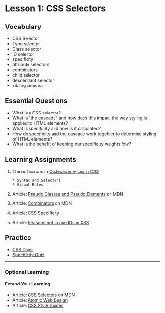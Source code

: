 # Lesson 1: CSS Selectors

## Vocabulary
* CSS Selector
* Type selector
* Class selector
* ID selector
* specificity
* attribute selectors
* combinators
* child selector
* descendant selector
* sibling selector

## Essential Questions
* What is a CSS selector?
* What is "the cascade" and how does this impact the way styling is applied to HTML elements?
* What is _specificity_ and how is it calculated?
* How do specificity and the cascade work together to determine styling of HTML elements?
* What is the benefit of keeping our specificity weights _low_?

## Learning Assignments
1. These *Lessons* in [Codecademy Learn CSS](https://www.codecademy.com/learn/learn-css) 

       * Syntax and Selectors  
       * Visual Rules
       
2. Article: [Pseudo Classes and Pseudo Elements](https://developer.mozilla.org/en-US/docs/Learn/CSS/Building_blocks/Selectors/Pseudo-classes_and_pseudo-elements) on MDN
3. Article: [Combinators](https://developer.mozilla.org/en-US/docs/Learn/CSS/Building_blocks/Selectors/Combinators) on MDN
4. Article: [CSS Specificity](https://developer.mozilla.org/en-US/docs/Web/CSS/Specificity)
6. Article: [Reasons not to use IDs in CSS](https://dev.to/clairecodes/reasons-not-to-use-ids-in-css-4ni4)

## Practice 
* [CSS Diner](https://flukeout.github.io/)
* [Specificity Quiz](https://mjswensen.github.io/css-power-ups/the-cascade-and-specificity/specificity-quiz/)
___

### Optional Learning

#### Extend Your Learning
* Article: [CSS Selectors](https://developer.mozilla.org/en-US/docs/Learn/CSS/Building_blocks/Selectors) on MDN
* Article: [Atomic Web Design](http://bradfrost.com/blog/post/atomic-web-design/)
* Article: [CSS Style Guides](https://css-tricks.com/css-style-guides/)
